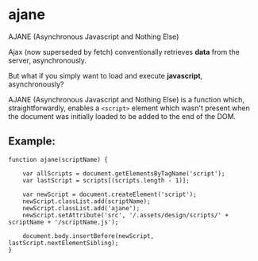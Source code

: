 # ajane
AJANE (Asynchronous Javascript and Nothing Else)

Ajax (now superseded by fetch) conventionally retrieves **data** from the server, asynchronously.

But what if you simply want to load and execute **javascript**, asynchronously?

AJANE (Asynchronous Javascript and Nothing Else) is a function which, straightforwardly, enables a `<script>` element which wasn't present when the document was initially loaded to be added to the end of the DOM.
  
## Example:

```
function ajane(scriptName) {

    var allScripts = document.getElementsByTagName('script');
    var lastScript = scripts[(scripts.length - 1)];
    
    var newScript = document.createElement('script');
    newScript.classList.add(scriptName);
    newScript.classList.add('ajane');
    newScript.setAttribute('src', '/.assets/design/scripts/' + scriptName + '/scriptName.js');
    
    document.body.insertBefore(newScript, lastScript.nextElementSibling);
}
```
